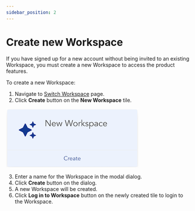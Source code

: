 ```yaml
---
sidebar_position: 2
---
```


# Create new Workspace

If you have signed up for a new account without being invited to an existing Workspace, you must create a new Workspace to access the product features. 

To create a new Workspace:

1. Navigate to [Switch Workspace](https://app.devraven.io/switchworkspace) page. 
2. Click **Create** button on the **New Workspace** tile.

![New Workspace](/img/new-workspace.png)

3. Enter a name for the Workspace in the modal dialog.
4. Click **Create** button on the dialog.
5. A new Workspace will be created.
6. Click **Log in to Workspace** button on the newly created tile to login to the Workspace.